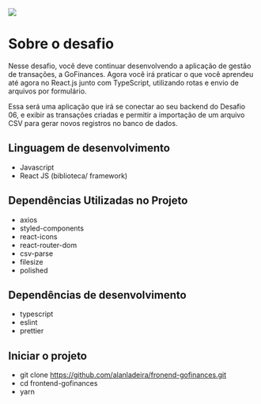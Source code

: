 <img src="https://camo.githubusercontent.com/d25397e9df01fe7882dcc1cbc96bdf052ffd7d0c/68747470733a2f2f73746f726167652e676f6f676c65617069732e636f6d2f676f6c64656e2d77696e642f626f6f7463616d702d676f737461636b2f6865616465722d6465736166696f732e706e67" />

# Sobre o desafio
Nesse desafio, você deve continuar desenvolvendo a aplicação de gestão de transações, a GoFinances. Agora você irá praticar o que você aprendeu até agora no React.js junto com TypeScript, utilizando rotas e envio de arquivos por formulário.

Essa será uma aplicação que irá se conectar ao seu backend do Desafio 06, e exibir as transações criadas e permitir a importação de um arquivo CSV para gerar novos registros no banco de dados.

## Linguagem de desenvolvimento
- Javascript
- React JS (biblioteca/ framework)

## Dependências Utilizadas no Projeto
- axios
- styled-components
- react-icons
- react-router-dom
- csv-parse
- filesize
- polished

## Dependências de desenvolvimento
- typescript
- eslint
- prettier

## Iniciar o projeto
- git clone https://github.com/alanladeira/fronend-gofinances.git
- cd frontend-gofinances
- yarn

